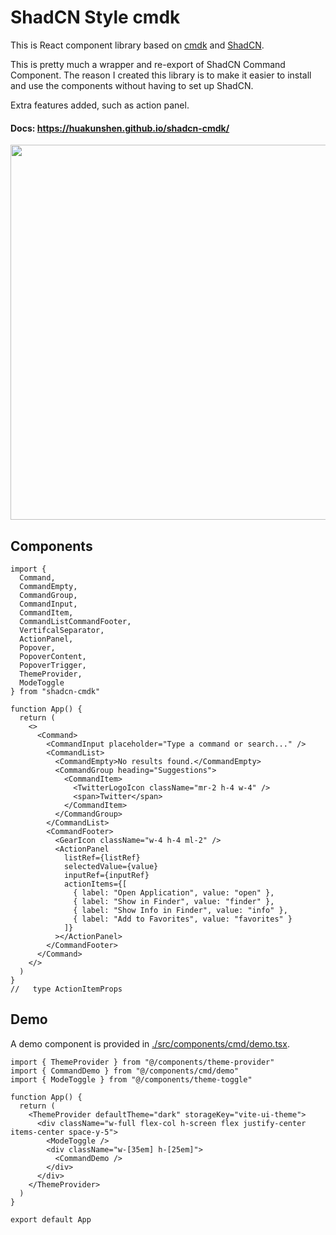 # ShadCN Style cmdk

This is React component library based on [cmdk](https://github.com/pacocoursey/cmdk) and [ShadCN](https://github.com/shadcn-ui/ui).

This is pretty much a wrapper and re-export of ShadCN Command Component. The reason I created this library is to make it easier to install and use the components without having to set up ShadCN.

Extra features added, such as action panel.

#### Docs: https://huakunshen.github.io/shadcn-cmdk/

<div style="text-align: center;">
    <img width="600" src="./assets/demo.png" style="margin: auto;" />
</div>

## Components

```tsx
import {
  Command,
  CommandEmpty,
  CommandGroup,
  CommandInput,
  CommandItem,
  CommandListCommandFooter,
  VertifcalSeparator,
  ActionPanel,
  Popover,
  PopoverContent,
  PopoverTrigger,
  ThemeProvider,
  ModeToggle
} from "shadcn-cmdk"

function App() {
  return (
    <>
      <Command>
        <CommandInput placeholder="Type a command or search..." />
        <CommandList>
          <CommandEmpty>No results found.</CommandEmpty>
          <CommandGroup heading="Suggestions">
            <CommandItem>
              <TwitterLogoIcon className="mr-2 h-4 w-4" />
              <span>Twitter</span>
            </CommandItem>
          </CommandGroup>
        </CommandList>
        <CommandFooter>
          <GearIcon className="w-4 h-4 ml-2" />
          <ActionPanel
            listRef={listRef}
            selectedValue={value}
            inputRef={inputRef}
            actionItems={[
              { label: "Open Application", value: "open" },
              { label: "Show in Finder", value: "finder" },
              { label: "Show Info in Finder", value: "info" },
              { label: "Add to Favorites", value: "favorites" }
            ]}
          ></ActionPanel>
        </CommandFooter>
      </Command>
    </>
  )
}
//   type ActionItemProps
```

## Demo

A demo component is provided in [./src/components/cmd/demo.tsx](./src/components/cmd/demo.tsx).

```tsx
import { ThemeProvider } from "@/components/theme-provider"
import { CommandDemo } from "@/components/cmd/demo"
import { ModeToggle } from "@/components/theme-toggle"

function App() {
  return (
    <ThemeProvider defaultTheme="dark" storageKey="vite-ui-theme">
      <div className="w-full flex-col h-screen flex justify-center items-center space-y-5">
        <ModeToggle />
        <div className="w-[35em] h-[25em]">
          <CommandDemo />
        </div>
      </div>
    </ThemeProvider>
  )
}

export default App
```
